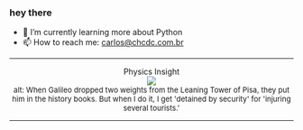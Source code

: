 ### hey there 

- :seedling: I’m currently learning more about Python
- :mailbox: How to reach me: carlos@chcdc.com.br


---


<!-- xkcd -->
<p align="center">Physics Insight</br><img src=https://imgs.xkcd.com/comics/physics_insight.png></br><font size =2>alt: When Galileo dropped two weights from the Leaning Tower of Pisa, they put him in the history books. But when I do it, I get 'detained by security' for 'injuring several tourists.'</br></font></p></table></p> 


<!-- xkcd -->
---
